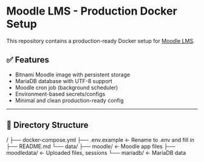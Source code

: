 # Moodle LMS - Production Docker Setup

This repository contains a production-ready Docker setup for [Moodle LMS](https://moodle.org/).

## ✅ Features

- Bitnami Moodle image with persistent storage
- MariaDB database with UTF-8 support
- Moodle cron job (background scheduler)
- Environment-based secrets/configs
- Minimal and clean production-ready config

---

## 📁 Directory Structure

/
├── docker-compose.yml
├── .env.example ← Rename to .env and fill in
├── README.md
└── data/
├── moodle/ ← Moodle app files
├── moodledata/ ← Uploaded files, sessions
└── mariadb/ ← MariaDB data